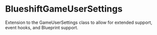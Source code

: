 # BlueshiftGameUserSettings
Extension to the GameUserSettings class to allow for extended support, event hooks, and Blueprint support.
